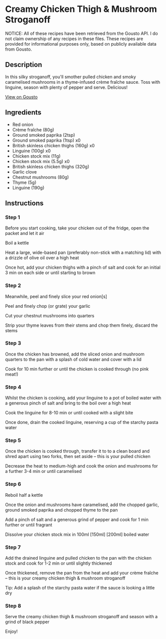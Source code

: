 # Creamy Chicken Thigh & Mushroom Stroganoff

NOTICE: All of these recipes have been retrieved from the Gousto API. I do not claim ownership of any recipes in these files. These recipes are provided for informational purposes only, based on publicly available data from Gousto.

## Description

In this silky stroganoff, you'll smother pulled chicken and smoky caramelised mushrooms in a thyme-infused crème fraîche sauce. Toss with linguine, season with plenty of pepper and serve. Delicious!

[View on Gousto](https://www.gousto.co.uk/recipes/cookbook/creamy-chicken-thigh-mushroom-stroganoff)

## Ingredients

- Red onion
- Crème fraîche (80g)
- Ground smoked paprika (2tsp)
- Ground smoked paprika (1tsp) x0
- British skinless chicken thighs (160g) x0
- Linguine (100g) x0
- Chicken stock mix (11g)
- Chicken stock mix (5.5g) x0
- British skinless chicken thighs (320g)
- Garlic clove
- Chestnut mushrooms (80g)
- Thyme (5g)
- Linguine (190g)

## Instructions


### Step 1

Before you start cooking, take your chicken out of the fridge, open the packet and let it air

Boil a kettle

Heat a large, wide-based pan (preferably non-stick with a matching lid) with a drizzle of olive oil over a high heat

Once hot, add your chicken thighs with a pinch of salt and cook for an initial 3 min on each side or until starting to brown


### Step 2

Meanwhile, peel and finely slice your red onion[s]

Peel and finely chop (or grate) your garlic

Cut your chestnut mushrooms into quarters

Strip your thyme leaves from their stems and chop them finely, discard the stems


### Step 3

Once the chicken has browned, add the sliced onion and mushroom quarters to the pan with a splash of cold water and cover with a lid

Cook for 10 min further or until the chicken is cooked through (no pink meat!)


### Step 4

Whilst the chicken is cooking, add your linguine to a pot of boiled water with a generous pinch of salt and bring to the boil over a high heat

Cook the linguine for 8-10 min or until cooked with a slight bite

Once done, drain the cooked linguine, reserving a cup of the starchy pasta water


### Step 5

Once the chicken is cooked through, transfer it to to a clean board and shred apart using two forks, then set aside – this is your pulled chicken

Decrease the heat to medium-high and cook the onion and mushrooms for a further 3-4 min or until caramelised


### Step 6

Reboil half a kettle

Once the onion and mushrooms have caramelised, add the chopped garlic, ground smoked paprika and chopped thyme to the pan

Add a pinch of salt and a generous grind of pepper and cook for 1 min further or until fragrant

Dissolve your chicken stock mix in 100ml <span class="text-purple">[150ml]</span> <span class="text-danger">[200ml]</span> boiled water


### Step 7

Add the drained linguine and pulled chicken to the pan with the chicken stock and cook for 1-2 min or until slightly thickened

Once thickened, remove the pan from the heat and add your crème fraîche – this is your creamy chicken thigh & mushroom stroganoff

Tip: Add a splash of the starchy pasta water if the sauce is looking a little dry

### Step 8

Serve the creamy chicken thigh & mushroom stroganoff and season with a grind of black pepper

Enjoy!

